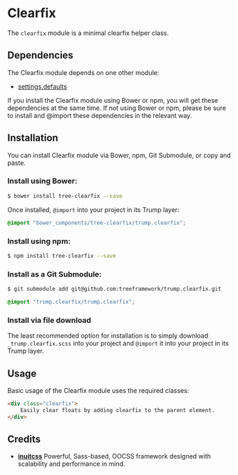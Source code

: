 # Clearfix

The `clearfix` module is a minimal clearfix helper class.

## Dependencies

The Clearfix module depends on one other module:

* [settings.defaults](https://github.com/treeframework/settings.defaults)

If you install the Clearfix module using Bower or npm, you will get these
dependencies at the same time. If not using Bower or npm, please be sure to
install and @import these dependencies in the relevant way.

## Installation

You can install Clearfix module via Bower, npm, Git Submodule, or copy and
paste.

### Install using Bower:

```sh
$ bower install tree-clearfix --save
```

Once installed, `@import` into your project in its Trump layer:

```scss
@import "bower_components/tree-clearfix/trump.clearfix";
```

### Install using npm:

```sh
$ npm install tree-clearfix --save
```

### Install as a Git Submodule:

```sh
$ git submodule add git@github.com:treeframework/trump.clearfix.git
```

```scss
@import "trump.clearfix/trump.clearfix";
```

### Install via file download

The least recommended option for installation is to simply download
`_trump.clearfix.scss` into your project and `@import` it into your project in
its Trump layer.

## Usage

Basic usage of the Clearfix module uses the required classes:

```html
<div class="clearfix">
    Easily clear floats by adding clearfix to the parent element.
</div>
```

## Credits

* **[inuitcss](https://github.com/inuitcss)** Powerful, Sass-based, OOCSS
framework designed with scalability and performance in mind.
